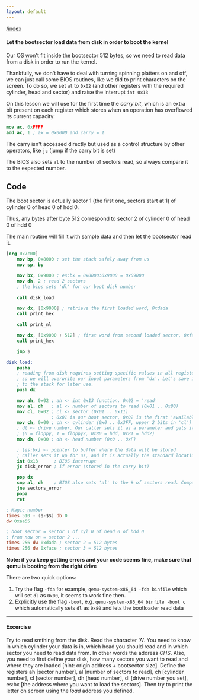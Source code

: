```yaml
---
layout: default
---
```


[/index](../bios.md)

#### Let the bootsector load data from disk in order to boot the kernel

Our OS won't fit inside the bootsector 512 bytes, so we need to read data from a disk in order to run the kernel.

Thankfully, we don't have to deal with turning spinning platters on and off, we can just call some BIOS routines, like we did to print characters on the screen.
To do so, we set `al` to `0x02` (and other registers with the required cylinder, head and sector) and raise the interrupt `int 0x13`

On this lesson we will use for the first time the *carry bit*, which is an extra bit present on each register which stores when an operation has overflowed its current capacity:

```nasm
mov ax, 0xFFFF
add ax, 1 ; ax = 0x0000 and carry = 1
```

The carry isn't accessed directly but used as a control structure by other operators, like `jc` (jump if the carry bit is set)

The BIOS also sets `al` to the number of sectors read, so always compare it to the expected number.


Code
----

The boot sector is actually sector 1 (the first one, sectors start at 1) of cylinder 0 of head 0 of hdd 0.

Thus, any bytes after byte 512 correspond to sector 2 of cylinder 0 of head 0 of hdd 0

The main routine will fill it with sample data and then let the bootsector read it.

```nasm
[org 0x7c00]
    mov bp, 0x8000 ; set the stack safely away from us
    mov sp, bp

    mov bx, 0x9000 ; es:bx = 0x0000:0x9000 = 0x09000
    mov dh, 2 ; read 2 sectors
    ; the bios sets 'dl' for our boot disk number
    
    call disk_load

    mov dx, [0x9000] ; retrieve the first loaded word, 0xdada
    call print_hex

    call print_nl

    mov dx, [0x9000 + 512] ; first word from second loaded sector, 0xface
    call print_hex

    jmp $

disk_load:
    pusha
    ; reading from disk requires setting specific values in all registers
    ; so we will overwrite our input parameters from 'dx'. Let's save it
    ; to the stack for later use.
    push dx

    mov ah, 0x02 ; ah <- int 0x13 function. 0x02 = 'read'
    mov al, dh   ; al <- number of sectors to read (0x01 .. 0x80)
    mov cl, 0x02 ; cl <- sector (0x01 .. 0x11)
                 ; 0x01 is our boot sector, 0x02 is the first 'available' sector
    mov ch, 0x00 ; ch <- cylinder (0x0 .. 0x3FF, upper 2 bits in 'cl')
    ; dl <- drive number. Our caller sets it as a parameter and gets it from BIOS
    ; (0 = floppy, 1 = floppy2, 0x80 = hdd, 0x81 = hdd2)
    mov dh, 0x00 ; dh <- head number (0x0 .. 0xF)

    ; [es:bx] <- pointer to buffer where the data will be stored
    ; caller sets it up for us, and it is actually the standard location for int 13h
    int 0x13      ; BIOS interrupt
    jc disk_error ; if error (stored in the carry bit)

    pop dx
    cmp al, dh    ; BIOS also sets 'al' to the # of sectors read. Compare it.
    jne sectors_error
    popa
    ret

; Magic number
times 510 - ($-$$) db 0
dw 0xaa55

; boot sector = sector 1 of cyl 0 of head 0 of hdd 0
; from now on = sector 2 ...
times 256 dw 0xdada ; sector 2 = 512 bytes
times 256 dw 0xface ; sector 3 = 512 bytes

```

**Note: if you keep getting errors and your code seems fine, make sure that qemu is booting from the right drive**

There are two quick options:

1. Try the flag `-fda` for example, `qemu-system-x86_64 -fda binfile` which will set `dl`
as `0x00`, it seems to work fine then.
2. Explicitly use the flag `-boot`, e.g. `qemu-system-x86_64 binfile -boot c` which automatically sets `dl` as `0x80` and lets the bootloader read data

---

#### Excercise

Try to read smthing from the disk. Read the character 'A'. You need to know in which cylinder your data is in, which head you should read and in which sector you need to read data from. In other words the address *CHS*. Also, you need to first define your disk, how many sectors you want to read and where they are loaded [hint: origin address + bootsector size]. Define the registers ah [sector number], al [number of sectors to read], ch [cylinder number], cl [sector number], dh [head number], dl [drive number you set], es:bx [the address where you want to load the sectors]. Then try to print the letter on screen using the *load* address you defined. 
